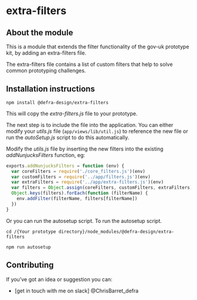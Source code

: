 # extra-filters

## About the module

This is a module that extends the filter functionality of the gov-uk prototype kit, by adding an extra-filters file.

The extra-filters file contains a list of custom filters that help to solve common prototyping challenges.

## Installation instructions

`npm install @defra-design/extra-filters`

This will copy the _extra-filters.js_ file to your prototype.

The next step is to include the file into the application. You can either modify your _utils.js_ file
(`app/views/lib/util.js`) to reference the new file or run the _autoSetup.js_ script to do this automatically. 

Modify the _utils.js_ file by inserting the new filters into the existing _addNunjucksFilters_ function, eg:

```JavaScript
exports.addNunjucksFilters = function (env) {
  var coreFilters = require('./core_filters.js')(env)
  var customFilters = require('../app/filters.js')(env)
  var extraFilters = require('../app/extra-filters.js')(env) 
  var filters = Object.assign(coreFilters, customFilters, extraFilters)
  Object.keys(filters).forEach(function (filterName) {
    env.addFilter(filterName, filters[filterName])
  })
}
```

Or you can run the autosetup script. To run the autosetup script.

`cd /{Your prototype directory}/node_modules/@defra-design/extra-filters`

  `npm run autosetup`
        
## Contributing

If you’ve got an idea or suggestion you can:

* [get in touch with me on slack] @ChrisBarret_defra
